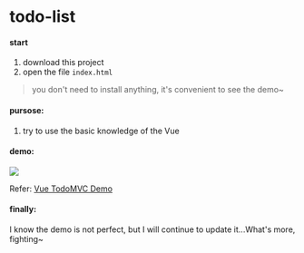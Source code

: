 # todo-list


#### start
1. download this project
2. open the file `index.html`
> you don't need to install anything, it's convenient to see the demo~

#### pursose:
1. try to use the basic knowledge of the Vue
   


#### demo:
<image src='./my-demo.png'>

Refer: [Vue TodoMVC Demo](https://cn.vuejs.org/v2/examples/todomvc.html)



#### finally:
I know the demo is not perfect, but I will continue to update it...What's more, fighting~